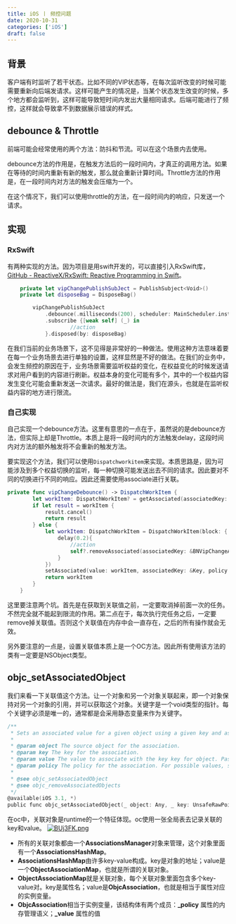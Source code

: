 ```yaml
---
title: iOS 丨 频控问题
date: 2020-10-31
categories: ['iOS']
draft: false
---
```



## 背景
客户端有时监听了若干状态。比如不同的VIP状态等，在每次监听改变的时候可能需要重新向后端发请求。这样可能产生的情况是，当某个状态发生改变的时候，多个地方都会监听到，这样可能导致短时间内发出大量相同请求。后端可能进行了频控，这样就会导致拿不到数据展示错误的样式。

## debounce & Throttle
前端可能会经常使用的两个方法：防抖和节流。可以在这个场景内去使用。

debounce方法的作用是，在触发方法后的一段时间内，才真正的调用方法。如果在等待的时间内重新有新的触发，那么就会重新计算时间。Throttle方法的作用是，在一段时间内对方法的触发会压缩为一个。

在这个情况下，我们可以使用throttle的方法，在一段时间内的响应，只发送一个请求。

## 实现
### RxSwift
有两种实现的方法。因为项目是用swift开发的，可以直接引入RxSwift库，[GitHub - ReactiveX/RxSwift: Reactive Programming in Swift](https://github.com/ReactiveX/RxSwift)。
```swift
    private let vipChangePublishSubJect = PublishSubject<Void>()
    private let disposeBag = DisposeBag()

        vipChangePublishSubJect
            .debounce(.milliseconds(200), scheduler: MainScheduler.instance)
            .subscribe {[weak self] (_) in
 					//action
            }.disposed(by: disposeBag)
```
在我们当前的业务场景下，这不见得是非常好的一种做法。使用这种方法意味着要在每一个业务场景去进行单独的设置，这样显然是不好的做法。在我们的业务中，会发生频控的原因在于，业务场景需要监听权益的变化，在权益变化的时候发送请求对用户看到的内容进行刷新。权益本身的变化可能有多个，其中的一个权益内容发生变化可能会重新发送一次请求。最好的做法是，我们在源头，也就是在监听权益内容的地方进行限流。

### 自己实现
自己实现一个debounce方法。这里有意思的一点在于，虽然说的是debounce方法，但实际上却是Throttle。本质上是将一段时间内的方法触发delay，这段时间内对方法的额外触发将不会重新的触发方法。

要实现这个方法，我们可以使用`Dispatchworkitem`来实现。本质思路是，因为可能涉及到多个权益切换的监听，每一种切换可能发送出去不同的请求。因此要对不同的切换进行不同的响应。因此还需要使用associate进行关联。

```swift
private func vipChangeDebounce() -> DispatchWorkItem {
        let workItem: DispatchWorkItem? = getAssociated(associatedKey: &Key)
        if let result = workItem {
            result.cancel()
            return result
        } else {
            let workItem: DispatchWorkItem = DispatchWorkItem(block: { [weak self] in
                delay(0.2){
                    //action
                    self?.removeAssociated(associatedKey: &BNVipChangeAssociatedKey)
                }
            })
            setAssociated(value: workItem, associatedKey: &Key, policy: .OBJC_ASSOCIATION_RETAIN)
            return workItem
        }
    }
```

这里要注意两个坑。首先是在获取到关联值之前，一定要取消掉前面一次的任务。不然完全就不能起到限流的作用。第二点在于，每次执行完任务之后，一定要remove掉关联值。否则这个关联值在内存中会一直存在，之后的所有操作就会无效。

另外要注意的一点是，设置关联值本质上是一个OC方法。因此所有使用该方法的类有一定要是NSObject类型。

## objc_setAssociatedObject
我们来看一下关联值这个方法。让一个对象和另一个对象关联起来，即一个对象保持对另一个对象的引用，并可以获取这个对象。关键字是一个void类型的指针。每个关键字必须是唯一的，通常都是会采用静态变量来作为关键字。
```objectivec
/** 
 * Sets an associated value for a given object using a given key and association policy.
 * 
 * @param object The source object for the association.
 * @param key The key for the association.
 * @param value The value to associate with the key key for object. Pass nil to clear an existing association.
 * @param policy The policy for the association. For possible values, see “Associative Object Behaviors.”
 * 
 * @see objc_setAssociatedObject
 * @see objc_removeAssociatedObjects
 */
@available(iOS 3.1, *)
public func objc_setAssociatedObject(_ object: Any, _ key: UnsafeRawPointer, _ value: Any?, _ policy: objc_AssociationPolicy)
```
在oc中，关联对象是runtime的一个特征体现。oc使用一张全局表去记录关联的key和value。
[![BUj3FK.png](https://s1.ax1x.com/2020/10/31/BUj3FK.png)](https://imgchr.com/i/BUj3FK)
- 所有的关联对象都由一个**AssociationsManager**对象来管理，这个对象里面有一个**AssociationsHashMap**。
- **AssociationsHashMap**由许多key-value构成。key是对象的地址；value是一个**ObjectAssociationMap**，也就是所谓的关联对象。
- **ObjectAssociationMap**就是关联对象，每个关联对象里面包含多个key-value对。key是属性名；value是**ObjcAssociation**，也就是相当于属性对应的实例变量。
- **ObjcAssociation**相当于实例变量，该结构体有两个成员：**_policy** 属性的内存管理语义；**_value** 属性的值


